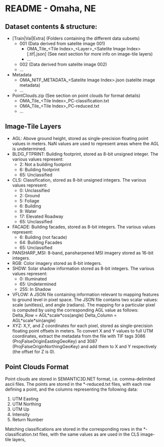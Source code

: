 # README - Omaha, NE
## Dataset contents & structure:
 - [Train|Val|Extra]  (Folders containing the different data subsets)
	 - 001 (Data derived from satelite image 001)
		 - OMA\_Tile\_\<Tile Index>\_\<Layer>\_\<Satelite Image Index>[.tif|.json] (See next section for more info on image-tile layers)
		 - ...
	 - 002 (Data derived from satelite image 002)
	 - ...
 - Metadata
	 - OMA_NITF_METADATA_\<Satelite Image Index>.json (satelite image metadata)
	 - ...
 - PointClouds.zip (See section on point clouds for format details)
	 - OMA\_Tile\_\<Tile Index>\_PC-classification.txt
	 - OMA\_Tile\_\<Tile Index>\_PC-reduced.txt
	 - ...


## Image-Tile Layers
 - AGL: Above ground height, stored as single-precision floating point values in meters.  NaN values are used to represent areas where the AGL is undetermined.
 - BLDG_FTPRINT: Building footprint, stored as 8-bit unsigned integer.  The various values represent:
	 - 2: Not a building footprint
	 - 6: Building footprint
	 - 65: Unclassified
 - CLS: Classification, stored as 8-bit unsigned integers.  The various values represent:
	 - 0: Unclassified
	 - 2: Ground
	 - 5: Foliage
	 - 6: Building
	 - 9: Water
	 - 17: Elevated Roadway
	 - 65: Unclassified
 - FACADE: Building facades, stored as 8-bit integers.  The various values represent:
	 - 6: Building (not facade)
	 - 64: Building Facades
	 - 65: Unclassified
 - PANSHARP_MSI: 8-band, pansharpened MSI imagery stored as 16-bit integers.
 - RGB: Color imagery stored as 8-bit integers.
 - SHDW: Solar shadow information stored as 8-bit integers.  The various values represent:
	 - 0: Illuminated
	 - 65: Undetermined
	 - 255: In Shadow
 - VFLOW: A JSON file containing information relevant to mapping features to ground level in pixel space.  The JSON file contains two scalar values: scale (unitless), and angle (radians).  The mapping for a particular pixel is computed by using the corresponding AGL value as follows:
 Delta_Row = AGL\*scale\*cos(angle)
 Delta_Column = AGL\*scale\*sin(angle)
 - XYZ: X,Y, and Z coordinates for each pixel, stored as single-precision floating point offsets in meters.  To convert X and Y values to full UTM coordinates, extract the metadata from the file with TIF tags 3086 (ProjFalseOriginEastingGeoKey) and 3087 (ProjFalseOriginNorthingGeoKey) and add them to X and Y respectively (the offset for Z is 0).

## Point Clouds Format
Point clouds are stored in SEMANTIC3D.NET format, i.e. comma-delimited ascii files.  The points are stored in the *-reduced.txt files, with each row defining a point, and the columns representing the following data:

 1. UTM Easting
 2. UTM Northing
 3. UTM Up
 4. Intensity
 5. Return Number

Matching classifications are stored in the corresponding rows in the *-classification.txt files, with the same values as are used in the CLS image-tile layers,

